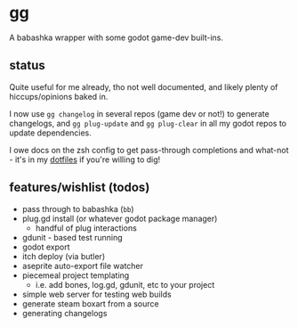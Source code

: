 # gg

A babashka wrapper with some godot game-dev built-ins.

## status

Quite useful for me already, tho not well documented, and likely plenty of
hiccups/opinions baked in.

I now use `gg changelog` in several repos (game dev or not!) to generate
changelogs, and `gg plug-update` and `gg plug-clear` in all my godot repos to
update dependencies.

I owe docs on the zsh config to get pass-through completions and what-not - it's
in my [dotfiles](https://github.com/russmatney/dotfiles) if you're willing to
dig!

## features/wishlist (todos)

- pass through to babashka (`bb`)
- plug.gd install (or whatever godot package manager)
  - handful of plug interactions
- gdunit - based test running
- godot export
- itch deploy (via butler)
- aseprite auto-export file watcher
- piecemeal project templating
  - i.e. add bones, log.gd, gdunit, etc to your project
- simple web server for testing web builds
- generate steam boxart from a source
- generating changelogs
